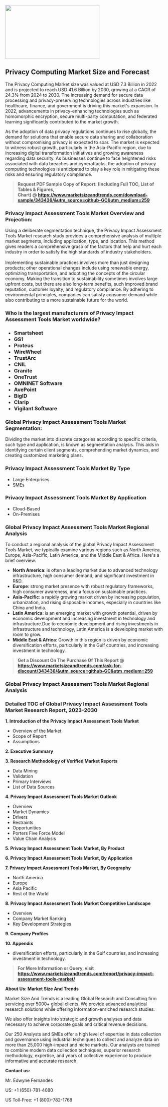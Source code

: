 <p><img class="alignnone size-medium wp-image-20088" src="https://ffe5etoiles.com/wp-content/uploads/2024/12/MST1-300x171.png" alt="" width="300" height="171" /></p><h2>Privacy Computing Market Size and Forecast</h2><p>The Privacy Computing Market size was valued at USD 7.3 Billion in 2022 and is projected to reach USD 41.6 Billion by 2030, growing at a CAGR of 24.3% from 2024 to 2030. The increasing demand for secure data processing and privacy-preserving technologies across industries like healthcare, finance, and government is driving this market's expansion. In 2022, advancements in privacy-enhancing technologies such as homomorphic encryption, secure multi-party computation, and federated learning significantly contributed to the market growth.</p><p>As the adoption of data privacy regulations continues to rise globally, the demand for solutions that enable secure data sharing and collaboration without compromising privacy is expected to soar. The market is expected to witness robust growth, particularly in the Asia-Pacific region, due to increasing digital transformation initiatives and growing awareness regarding data security. As businesses continue to face heightened risks associated with data breaches and cyberattacks, the adoption of privacy computing technologies is anticipated to play a key role in mitigating these risks and ensuring regulatory compliance.</p></p><blockquote id="" class=""><strong>Request PDF Sample Copy of Report: (Including Full TOC, List of Tables &amp; Figures, Chart)&nbsp;@&nbsp;<strong><a href="https://www.marketsizeandtrends.com/download-sample/343436/&utm_source=github-GC&utm_medium=259" target="_blank">https://www.marketsizeandtrends.com/download-sample/343436/&utm_source=github-GC&utm_medium=259</a></strong></strong></blockquote><h3 id="" class="">Privacy Impact Assessment Tools Market&nbsp;Overview and Projection:</h3><p id="" class="">Using a deliberate segmentation technique, the Privacy Impact Assessment Tools Market research study provides a comprehensive analysis of multiple market segments, including application, type, and location. This method gives readers a comprehensive grasp of the factors that help and hurt each industry in order to satisfy the high standards of industry stakeholders. <br /> <br />Implementing sustainable practices involves more than just designing products; other operational changes include using renewable energy, optimizing transportation, and adopting the concepts of the circular economy. Making the transition to sustainability sometimes involves large upfront costs, but there are also long-term benefits, such improved brand reputation, customer loyalty, and regulatory compliance. By adhering to environmental principles, companies can satisfy consumer demand while also contributing to a more sustainable future for the world.</p><h3 id="" class="">Who is the largest manufacturers of&nbsp;Privacy Impact Assessment Tools Market worldwide?</h3><h3 class=""><p><ul><li>Smartsheet </li><li> GS1 </li><li> Proteus </li><li> WireWheel </li><li> TrustArc </li><li> CNIL </li><li> Granite </li><li> OneTrust </li><li> OMNINET Software </li><li> AvePoint </li><li> BigID </li><li> Clarip </li><li> Vigilant Software</li></ul></p></h3><h3 id="" class="">Global&nbsp;Privacy Impact Assessment Tools Market Segmentation:</h3><p id="" class="">Dividing the market into discrete categories according to specific criteria, such type and application, is known as segmentation analysis. This aids in identifying certain client segments, comprehending market dynamics, and creating customized marketing plans.</p><h3 id="" class="">Privacy Impact Assessment Tools Market&nbsp;By Type</h3><p><p><ul><li>Large Enterprises</li><li> SMEs</p></li></ul></p></p><h3 id="" class="">Privacy Impact Assessment Tools Market&nbsp;By Application</h3><p class=""><p><ul><li>Cloud-Based</li><li> On-Premises</li></ul></p></p><h3 id="" class="">Global Privacy Impact Assessment Tools Market Regional Analysis</h3><p id="" class="">To conduct a regional analysis of the global Privacy Impact Assessment Tools Market, we typically examine various regions such as North America, Europe, Asia-Pacific, Latin America, and the Middle East &amp; Africa. Here's a brief overview:</p><ul><li><strong>North America</strong>: is often a leading market due to advanced technology infrastructure, high consumer demand, and significant investment in R&amp;D.</li><li><strong>Europe</strong>: strong market presence with robust regulatory frameworks, high consumer awareness, and a focus on sustainable practices.</li><li><strong>Asia-Pacific</strong>: a rapidly growing market driven by increasing population, urbanization, and rising disposable incomes, especially in countries like China and India.</li><li><strong>Latin America</strong>: is an emerging market with growth potential, driven by economic development and increasing investment in technology and infrastructure.Due to economic development and rising investments in infrastructure and technology, Latin America is a developing market with room to grow.</li><li><strong>Middle East &amp; Africa</strong>: Growth in this region is driven by economic diversification efforts, particularly in the Gulf countries, and increasing investment in technology.</li></ul><blockquote id="" class=""><strong>Get a Discount On The Purchase Of This Report @ <strong><a href="https://www.marketsizeandtrends.com/ask-for-discount/343436/&utm_source=github-GC&utm_medium=259" target="_blank">https://www.marketsizeandtrends.com/ask-for-discount/343436/&utm_source=github-GC&utm_medium=259</a></strong></strong></blockquote><h3 id="" class="">Global Privacy Impact Assessment Tools Market Regional Analysis</h3><h3 id="" class="">Detailed TOC of Global Privacy Impact Assessment Tools Market Research Report, 2023-2030</h3><p id="" class=""><strong>1. Introduction of the Privacy Impact Assessment Tools Market</strong></p><ul><li>Overview of the Market</li><li>Scope of Report</li><li>Assumptions</li></ul><p id="" class=""><strong>2. Executive Summary</strong></p><p id="" class=""><strong>3. Research Methodology of Verified Market Reports</strong></p><ul><li>Data Mining</li><li>Validation</li><li>Primary Interviews</li><li>List of Data Sources</li></ul><p id="" class=""><strong>4. Privacy Impact Assessment Tools Market Outlook</strong></p><ul><li>Overview</li><li>Market Dynamics</li><li>Drivers</li><li>Restraints</li><li>Opportunities</li><li>Porters Five Force Model</li><li>Value Chain Analysis</li></ul><p id="" class=""><strong>5. Privacy Impact Assessment Tools Market, By Product</strong></p><p id="" class=""><strong>6. Privacy Impact Assessment Tools Market, By Application</strong></p><p id="" class=""><strong>7. Privacy Impact Assessment Tools Market, By Geography</strong></p><ul><li>North America</li><li>Europe</li><li>Asia Pacific</li><li>Rest of the World</li></ul><p id="" class=""><strong>8. Privacy Impact Assessment Tools Market Competitive Landscape</strong></p><ul><li>Overview</li><li>Company Market Ranking</li><li>Key Development Strategies</li></ul><p id="" class=""><strong>9. Company Profiles</strong></p><p id="" class=""><strong>10. Appendix</strong></p><ul><li>diversification efforts, particularly in the Gulf countries, and increasing investment in technology.</li></ul><blockquote id="" class=""><strong>For More Information or Query, visit <strong><strong><a href="https://www.marketsizeandtrends.com/report/privacy-impact-assessment-tools-market/" target="_blank">https://www.marketsizeandtrends.com/report/privacy-impact-assessment-tools-market/</a></strong></strong></strong></blockquote><p id="" class=""><strong>About Us: Market Size And Trends</strong></p><p id="" class="">Market Size And Trends is a leading Global Research and Consulting firm servicing over 5000+ global clients. We provide advanced analytical research solutions while offering information-enriched research studies.</p><p id="" class="">We also offer insights into strategic and growth analyses and data necessary to achieve corporate goals and critical revenue decisions.</p><p id="" class="">Our 250 Analysts and SMEs offer a high level of expertise in data collection and governance using industrial techniques to collect and analyze data on more than 25,000 high-impact and niche markets. Our analysts are trained to combine modern data collection techniques, superior research methodology, expertise, and years of collective experience to produce informative and accurate research.</p><p id="" class=""><strong>Contact us:</strong></p><p id="" class="">Mr. Edwyne Fernandes</p><p id="" class="">US: +1 (650)-781-4080</p><p id="" class="">US Toll-Free: +1 (800)-782-1768</p>
